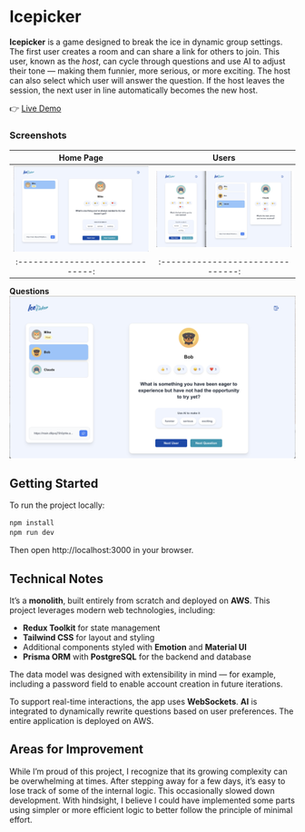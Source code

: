 
# Icepicker

**Icepicker** is a game designed to break the ice in dynamic group settings. The first user creates a room and can share a link for others to join. This user, known as the *host*, can cycle through questions and use AI to adjust their tone — making them funnier, more serious, or more exciting. The host can also select which user will answer the question. If the host leaves the session, the next user in line automatically becomes the new host.

👉 [Live Demo](https://main.d9pxq75h0yt4e.amplifyapp.com)

### Screenshots

**Home Page**  	                |**Users** 
:------------------------------:|:-------------------------------:
![](public/screenshots/home.png)|![](public/screenshots/users.png)
:------------------------------:|:-------------------------------:
**Questions**  	
![](public/screenshots/questions.png)	


## Getting Started

To run the project locally:

```bash
npm install  
npm run dev
```
Then open http://localhost:3000 in your browser.


## Technical Notes

It’s a **monolith**, built entirely from scratch and deployed on **AWS**. This project leverages modern web technologies, including:

- **Redux Toolkit** for state management  
- **Tailwind CSS** for layout and styling  
- Additional components styled with **Emotion** and **Material UI**  
- **Prisma ORM** with **PostgreSQL** for the backend and database  

The data model was designed with extensibility in mind — for example, including a password field to enable account creation in future iterations.

To support real-time interactions, the app uses **WebSockets**. **AI** is integrated to dynamically rewrite questions based on user preferences. The entire application is deployed on AWS.

## Areas for Improvement

While I’m proud of this project, I recognize that its growing complexity can be overwhelming at times. After stepping away for a few days, it’s easy to lose track of some of the internal logic. This occasionally slowed down development. With hindsight, I believe I could have implemented some parts using simpler or more efficient logic to better follow the principle of minimal effort.
